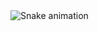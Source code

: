 <!-- Snake eating your contributions -->
<picture>
  <source media="(prefers-color-scheme: dark)" srcset="https://raw.githubusercontent.com/amirsaeedahmadi/amirsaeedahmadi/output/github-contribution-grid-snake-dark.svg" />
  <source media="(prefers-color-scheme: light)" srcset="https://raw.githubusercontent.com/amirsaeedahmadi/amirsaeedahmadi/output/github-contribution-grid-snake.svg" />
  <img alt="Snake animation" src="https://raw.githubusercontent.com/amirsaeedahmadi/amirsaeedahmadi/output/github-contribution-grid-snake.svg" />
</picture>

